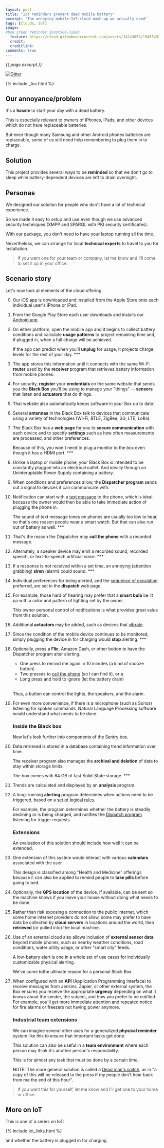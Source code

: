 ```yaml
---
layout: post
title: "IoT reminders prevent dead mobile battery"
excerpt: "The annoying mobile-IoT-cloud mash-up we actually need"
tags: [Clouds, IoT]
image:
#bow green reminder 1900x500-318kb
  feature: https://cloud.githubusercontent.com/assets/14143059/19455432/3bc1c67c-947a-11e6-9dcf-3e7fd9a65be9.jpg
  credit: 
  creditlink: 
comments: true
---
```

<i>{{ page.excerpt }}</i>

[![Gitter](https://badges.gitter.im/wilsonmar/wilsonmar.github.io.svg)](https://gitter.im/wilsonmar/wilsonmar.github.io?utm_source=badge&utm_medium=badge&utm_campaign=pr-badge)

{% include _toc.html %}

## Our annoyance/problem #

<!--<amp-img alt="iphone dead battery 451x232-36kb.jpg" width="451" height="232" src="https://cloud.githubusercontent.com/assets/14143059/19445403/527cf5d6-9451-11e6-845b-aa54d21f20df.jpg"></amp-img>
-->

It's a <strong>hassle</strong> to start your day with a dead battery.

<amp-youtube data-videoid="ruTt8uuFWls" layout="responsive" width="480" height="270"></amp-youtube>

<!-- <amp-img alt="iphone-steve-jobs-dead-468x340-83kb.jpg" width="468" height="340" src="https://cloud.githubusercontent.com/assets/14143059/19445612/3faba5c8-9452-11e6-8f53-1a923b98056d.jpg"></amp-img>
-->

This is especially relevant to owners of iPhones, iPads, and other devices which
do not have replaceable batteries.

But even though many Samsung and other Android phones batteries are replaceable,
some of us still need help remembering to plug them in to charge.


## Solution #

This project provides several ways to be <strong>reminded</strong> 
so that we don't go to sleep while 
battery-dependent devices are left to drain overnight.

## Personas #

We designed our solution for people who don't have a lot of technical experience.

So we made it easy to setup and use even though
we use advanced security techniques 
(XMPP and SPARQL with PKI security certificates).

With our package, you don't need to have your laptop running all the time.

Nevertheless, we can arrange
for local <strong>technical experts</strong> 
to travel to you for installation.

> If you want one for your team or company,
let me know and I'll come to set it up in your office.




## Scenario story #

Let's now look at elements of the cloud offering:

<amp-img alt="iot-reminders-box-v04-650x288-288kb.jpg" width="650" height="288" src="https://cloud.githubusercontent.com/assets/14143059/19732175/2f1a69da-9b5d-11e6-8dbb-386a9d78cc28.jpg"></amp-img>

0. Our iOS app is downloaded and installed from the Apple Store
   onto each individual user's iPhone or iPad.

0. From the Google Play Store each user downloads and installs 
   our <a href="#AndroidApp">Android app</a>.

0. On either platform, open the mobile app and it begins to collect
   battery conditions and
   calculate <strong>usage patterns</strong> to
   project remaining time and, if plugged in,
   when a full charge will be achieved.

   <amp-img alt="iot reminders design drawdown v03 650x473-113kb.jpg" width="650" height="473" src="https://cloud.githubusercontent.com/assets/14143059/19625190/f9c1b026-98ce-11e6-99ee-0816f7b70e14.jpg"></amp-img>

   If the app can predict when you'll <strong>unplug</strong> for usage,
   it projects charge levels for the rest of your day. ***

0. The app stores this information until it connects with the same
   Wi-Fi <strong>router</strong> used by the
   <strong>receiver</strong> program that
   retrieves battery information from mobile phones.

0. For security, <strong>register</strong> your 
   <strong>credentials</strong>
   on the same website that sends you the
   <strong>Black Box</strong> 
   you'll be using to manage your "things" -- 
   <strong>sensors</strong> that listen and
   <strong>actuators</strong> that do things.

0. That website also automatically keeps software in your Box up to date.

0. Several <strong>antennas</strong> in the Black Box talk 
   to devices that communicate using a variety of technologies 
   (Wi-Fi, BTLE, ZigBee, 3G, LTE, LoRa).

0. The Black Box has a <strong>web page</strong> 
   for you to <strong>secure communication</strong> with each device
   and to specify <strong>settings</strong> such as 
   how often measurements are processed,
   and other preferences.

   Because of this, you won't need to plug a monitor to the box
   even though it has a HDMI port. ***

0. Unlike a laptop or mobile phone, your Black Box
   is intended to be constantly plugged into an electrical outlet. 
   And ideally through an Uninteruptable Power Supply
   containing a battery.


0. When conditions and preferences allow,
   the <strong>Dispatcher program</strong> 
   sends out a signal to devices it can communicate with.

0. Notification can start with a <a href="#TextMessage">text message</a> 
   to the phone,
   which is ideal because the owner would then be able to take immediate action
   of plugging the phone in.

   The sound of text message tones on phones are usually too low to hear,
   so that's one reason people wear a smart watch.
   But that can also run out of battery as well. ***

0. That's the reason the Dispatcher may 
   <strong>call the phone</strong> with a recorded message.

0. Alternately, a speaker device may emit a recorded sound, recorded speech, or 
   text-to-speech artificial voice. ***

0. If a response is not received within a set time,
   an annoying (attention grabbing) 
   <strong>siren</strong> (alarm) could sound. ***

0. Individual preferences for being alerted, 
   and the <a href="#escalation">sequence of escalation</a> preferred,
   are set in the
   <strong>dispatch</strong> web page.

0. For example, those hard of hearing may prefer that
   a <strong>smart bulb</strong> 
   be lit up with a color and pattern of lighting set by the owner.

   This owner personal control of notifications is what provides great value from this solution.

0. Additional <strong>actuators</strong> may be added, such as devices that
   <a href="#Vibrators">vibrate</a>. 

0. Since the condition of the mobile device continues to be monitored, 
   simply plugging the device in for charging would 
   <strong>stop</strong> alerting. ***

0. Optionally, press a <strong>Flic</strong>, Amazon Dash, or other 
   button to have the Dispatcher program alter alerting.

   * One press to remind me again in 10 minutes (a kind of snooze button)
   * Two presses to <a href="#CallPhone">call the phone</a> (so I can find it), or a
   * Long press and hold to ignore (let the battery drain)
   <br /><br />

   Thus, a button can control the lights, the speakers, and the alarm.

0. For even more convenience, if there is a microphone (such as Sonos)
   listening for spoken commands, Natural Language Processing software
   would understand what needs to be done.


   ### Inside the Black box #

   <amp-img alt="iiot-reminders-v04-650x278-149kb.jpg" width="650" height="278" src="https://cloud.githubusercontent.com/assets/14143059/19732182/3334f940-9b5d-11e6-88fb-dc8b60391b2d.jpg"></amp-img>

   Now let's look further into components of the Sentry box. 

0. Data retrieved is stored in a 
   database containing trend information over time.

   The receiver program also manages the 
   <strong>archival and deletion</strong> 
   of data to stay within storage limits.

   The box comes with 64 GB of fast Solid-State storage. ***


0. Trends are calculated and displayed by an 
   <strong>analysis</strong> program.

0. A long-running <strong>alerting</strong> program 
   determines when actions</strong> need to be triggered, based on a
   <a href="#Rules">set of logical rules</a>.

   For example, the program determines whether 
   the battery is steadily declining 
   or is being charged, and notifies the
   <a href="#Dispatch">Dispatch program</a>
   listening for trigger requests.


   ### Extensions #

   An evaluation of this solution should include how well it can be extended.

0. One extension of this system would interact with various 
   <strong>calendars</strong>
   associated with the user.

   This design is classified among "Health and Medicine" offerings
   because it can also be applied to 
   remind people to <strong>take pills</strong> before going to bed.

0. Optionally, the <strong>GPS location</strong> of the device, if available,
   can be sent so the machine knows if you leave your house without doing what needs to be done.

0. Rather than risk exposing a connection to the public internet, which
   some home internet providers do not allow,
   some may prefer to have data be
   collected by <strong>cloud servers</strong> 
   in locations around the world, then
   <strong>retrieved</strong> (or pulled into) the local machine.

0. Use of an external cloud also allows inclusion of 
   <strong>external sensor data</strong> 
   beyond mobile phones,
   such as nearby weather conditions,
   road conditions, water utility usage,
   or other "smart city" feeds.

   A low-battery alert is one in a whole set of use cases
   for individually customizable physical alerting.

   We've come tothe ultimate reason for a personal Black Box.

0. When configured with an 
   <strong>API</strong> (Application Programming Interface)
   to receive messages from Jenkins, Zapier, or other external system,
   the Box ensures you receive the appropriate 
   <strong>urgency</strong>
   depending on what it knows about the
   sender, the subject, and how you prefer to be notified.
   For example, you'll get more
   immediate attention and repeated notice for
   fire alarms or freezers not having power anymore.
   

   ### Industrial team extensions #

   We can imagine several other uses for a generalized
   <strong>physical reminder</strong> system like this
   to ensure that important tasks get done.

   This solution can also be useful in a <strong>team environment</strong>
   where each person may think it's another person's responsibility.

   This is for almost any task that must be done by a certain time.
   
   NOTE: The more general solution is called a 
   <a target="_blank" href="http://lifehacker.com/how-i-keep-myself-accountable-using-dead-man-s-snitch-1785949377?">
   Dead man's snitch</a>, 
   as in "a copy of this will be released to the press if my people don't hear back from me the end of this hour".

> If you want this for yourself, 
let me know and I'll get one to your home or office.


## More on IoT #

This is one of a series on IoT:

{% include iot_links.html %}

   and whether the battery is plugged in for charging.
